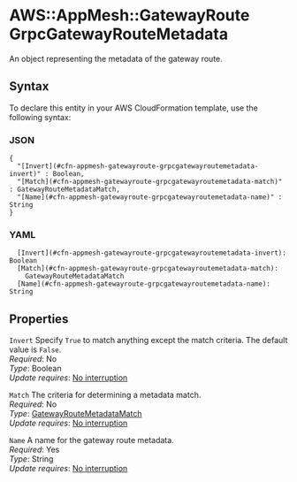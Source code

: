 # AWS::AppMesh::GatewayRoute GrpcGatewayRouteMetadata<a name="aws-properties-appmesh-gatewayroute-grpcgatewayroutemetadata"></a>

An object representing the metadata of the gateway route\.

## Syntax<a name="aws-properties-appmesh-gatewayroute-grpcgatewayroutemetadata-syntax"></a>

To declare this entity in your AWS CloudFormation template, use the following syntax:

### JSON<a name="aws-properties-appmesh-gatewayroute-grpcgatewayroutemetadata-syntax.json"></a>

```
{
  "[Invert](#cfn-appmesh-gatewayroute-grpcgatewayroutemetadata-invert)" : Boolean,
  "[Match](#cfn-appmesh-gatewayroute-grpcgatewayroutemetadata-match)" : GatewayRouteMetadataMatch,
  "[Name](#cfn-appmesh-gatewayroute-grpcgatewayroutemetadata-name)" : String
}
```

### YAML<a name="aws-properties-appmesh-gatewayroute-grpcgatewayroutemetadata-syntax.yaml"></a>

```
  [Invert](#cfn-appmesh-gatewayroute-grpcgatewayroutemetadata-invert): Boolean
  [Match](#cfn-appmesh-gatewayroute-grpcgatewayroutemetadata-match): 
    GatewayRouteMetadataMatch
  [Name](#cfn-appmesh-gatewayroute-grpcgatewayroutemetadata-name): String
```

## Properties<a name="aws-properties-appmesh-gatewayroute-grpcgatewayroutemetadata-properties"></a>

`Invert`  <a name="cfn-appmesh-gatewayroute-grpcgatewayroutemetadata-invert"></a>
Specify `True` to match anything except the match criteria\. The default value is `False`\.  
*Required*: No  
*Type*: Boolean  
*Update requires*: [No interruption](https://docs.aws.amazon.com/AWSCloudFormation/latest/UserGuide/using-cfn-updating-stacks-update-behaviors.html#update-no-interrupt)

`Match`  <a name="cfn-appmesh-gatewayroute-grpcgatewayroutemetadata-match"></a>
The criteria for determining a metadata match\.  
*Required*: No  
*Type*: [GatewayRouteMetadataMatch](aws-properties-appmesh-gatewayroute-gatewayroutemetadatamatch.md)  
*Update requires*: [No interruption](https://docs.aws.amazon.com/AWSCloudFormation/latest/UserGuide/using-cfn-updating-stacks-update-behaviors.html#update-no-interrupt)

`Name`  <a name="cfn-appmesh-gatewayroute-grpcgatewayroutemetadata-name"></a>
A name for the gateway route metadata\.  
*Required*: Yes  
*Type*: String  
*Update requires*: [No interruption](https://docs.aws.amazon.com/AWSCloudFormation/latest/UserGuide/using-cfn-updating-stacks-update-behaviors.html#update-no-interrupt)